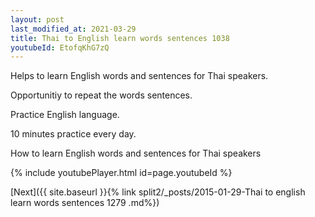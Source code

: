 ```yaml
---
layout: post
last_modified_at: 2021-03-29
title: Thai to English learn words sentences 1038 
youtubeId: EtofqKhG7zQ
---
```

 
 
Helps to learn English words and sentences for Thai speakers.

Opportunitiy to repeat the words sentences. 

Practice English language. 
 
10 minutes practice every day. 
 
How to learn English words and sentences for Thai speakers 
 
{% include youtubePlayer.html id=page.youtubeId %}
 
 
[Next]({{ site.baseurl }}{% link  split2/_posts/2015-01-29-Thai to english learn words sentences 1279 .md%})
 
